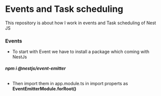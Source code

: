 <h1>Events and Task scheduling</h1>

<p> This repository is about how I work in events and Task scheduling of Nest JS</p>

<h3> Events </h3>

- To start with Event we have to install a package which coming with NestJs

<h6><b> npm i @nestjs/event-emitter </b></h6>

- Then import them in app.module.ts in import properts as <b>EventEmitterModule.forRoot()</b>
